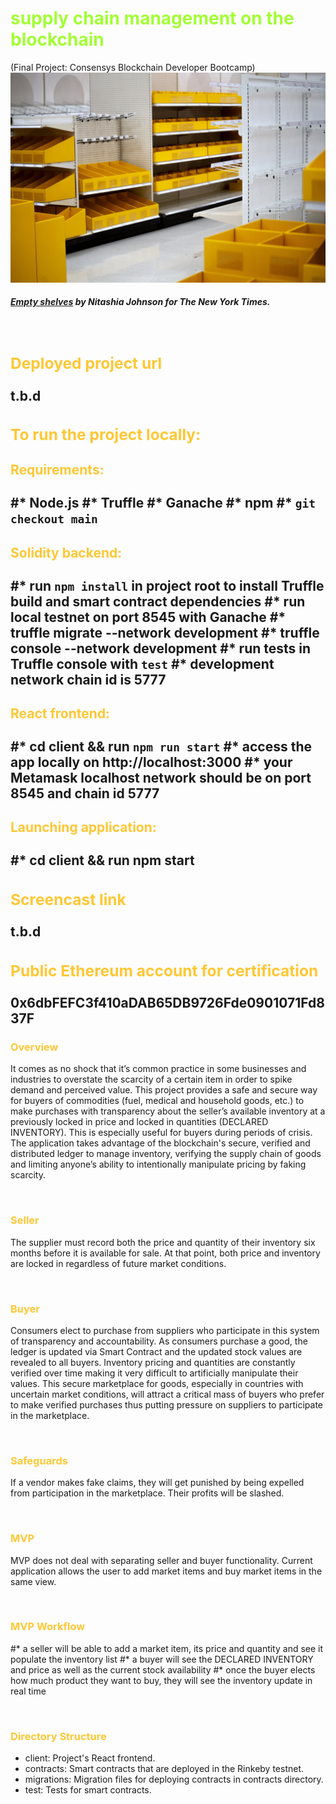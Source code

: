 
**<h1 style="color:#A2FF33">supply chain management on the blockchain</h1>**
(Final Project: Consensys Blockchain Developer Bootcamp)
<img src="assets/00Shortages-1-superJumbo.jpeg" alt="Empty Shelves at Target" width="700"/> <br><h5>
 *[Empty shelves](https://www.nytimes.com/2021/06/01/business/coronavirus-global-shortages.html) by Nitashia Johnson for The New York Times.* </h5></br>   

**<h3 style="color:#FFC733">Deployed project url</h3>** 
t.b.d
---
**<h3 style="color:#FFC733">To run the project locally:</h3>** 
**<h4 style="color:#FFC733">Requirements:</h4>** 
#* Node.js 
#* Truffle 
#* Ganache
#* npm
#* ```git checkout main```
---  
**<h4 style="color:#FFC733">Solidity backend:</h4>** 
#* run ```npm install``` in project root to install Truffle build and smart contract dependencies
#* run local testnet on port 8545 with Ganache
#* truffle migrate --network development
#* truffle console --network development
#* run tests in Truffle console with ```test```
#* development network chain id is 5777
---
**<h4 style="color:#FFC733">React frontend:</h4>** 
#* cd client && run ```npm run start```
#* access the app locally on http://localhost:3000
#* your Metamask localhost network should be on port 8545 and chain id 5777
--- 
**<h4 style="color:#FFC733">Launching application:</h4>** 
#* cd client && run npm start
---
**<h3 style="color:#FFC733">Screencast link</h3>** 
t.b.d
---
**<h3 style="color:#FFC733">Public Ethereum account for certification</h3>** 
0x6dbFEFC3f410aDAB65DB9726Fde0901071Fd837F
---
**<h3 style="color:#FFC733">Overview</h3>** 
It comes as no shock that it’s common practice in some businesses and industries to overstate the scarcity of a certain item in order to spike demand and perceived value. This project provides a safe and secure way for buyers of commodities (fuel, medical and household goods, etc.) to make purchases with transparency about the seller’s available inventory at a previously locked in price and locked in quantities (DECLARED INVENTORY). This is especially useful for buyers during periods of crisis. The application takes  advantage of the blockchain's secure, verified and distributed ledger to manage inventory, verifying the supply chain of goods and limiting anyone’s ability to intentionally manipulate pricing by faking scarcity.       
<p>&nbsp;</p> 

**<h3 style="color:#FFC733">Seller</h3>** 
The supplier must record both the price and quantity of their inventory six months before it is available for sale. At that point, both price and inventory are locked in regardless of future market conditions. 
<p>&nbsp;</p> 

**<h3 style="color:#FFC733">Buyer</h3>** 
Consumers elect to purchase from suppliers who participate in this system of transparency and accountability. As consumers purchase a good, the ledger is updated via Smart Contract and the updated stock values are revealed to all buyers. Inventory pricing and quantities are constantly verified over time making it very difficult to artificially manipulate their values. This secure marketplace for goods, especially in countries with uncertain market conditions, will attract a critical mass of buyers who prefer to make verified purchases thus putting pressure on suppliers to participate in the marketplace.   
<p>&nbsp;</p> 

**<h3 style="color:#FFC733">Safeguards</h3>** 
If a vendor makes fake claims, they will get punished by being expelled from participation in the marketplace. Their profits will be slashed.          
<p>&nbsp;</p> 

**<h3 style="color:#FFC733">MVP</h3>** 
MVP does not deal with separating seller and buyer functionality. Current application allows the user to add market items and buy market items in the same view.   
<p>&nbsp;</p> 

**<h3 style="color:#FFC733">MVP Workflow</h3>** 
#* a seller will be able to add a market item, its price and quantity and see it populate the inventory list
#* a buyer will see the DECLARED INVENTORY and price as well as the current stock availability 
#* once the buyer elects how much product they want to buy, they will see the inventory update in real time
<p>&nbsp;</p> 

**<h3 style="color:#FFC733">Directory Structure</h3>** 
- client: Project's React frontend.
- contracts: Smart contracts that are deployed in the Rinkeby testnet.
- migrations: Migration files for deploying contracts in contracts directory. 
- test: Tests for smart contracts.
<p>&nbsp;</p> 







